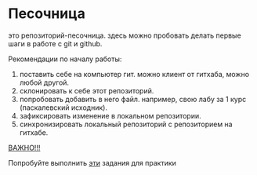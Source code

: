 Песочница
=======

это репозиторий-песочница. здесь можно пробовать делать первые шаги в работе с git и github.

Рекомендации по началу работы:

1. поставить себе на компьютер гит. можно клиент от гитхаба, можно любой другой.
2. склонировать к себе этот репозиторий.
3. попробовать добавить в него файл. например, свою лабу за 1 курс (паскалевский исходник).
4. зафиксировать изменение в локальном репозитории.
5. синхронизировать локальный репозиторий с репозиторием на гитхабе.

[ВАЖНО!!!](https://github.com/MAI-302/sandbox/wiki/%D0%97%D0%B0%D0%BC%D0%B5%D1%87%D0%B0%D0%BD%D0%B8%D1%8F-%D0%BF%D0%BE-%D0%B2%D1%8B%D0%BF%D0%BE%D0%BB%D0%BD%D0%B5%D0%BD%D0%B8%D1%8E-%D0%B7%D0%B0%D0%B4%D0%B0%D0%BD%D0%B8%D0%B9)

Попробуйте выполнить [эти](https://github.com/MAI-302/sandbox/wiki/%D0%9C%D0%B5%D0%BB%D0%BA%D0%B8%D0%B5-%D0%B7%D0%B0%D0%B4%D0%B0%D0%BD%D0%B8%D1%8F-%D0%B4%D0%BB%D1%8F-%D0%BF%D1%80%D0%B0%D0%BA%D1%82%D0%B8%D0%BA%D0%B8-%28%D0%BF%D0%BE%D1%81%D0%BB%D0%B5-%D0%B7%D0%B0%D0%BD%D1%8F%D1%82%D0%B8%D1%8F-1%29) задания для практики
